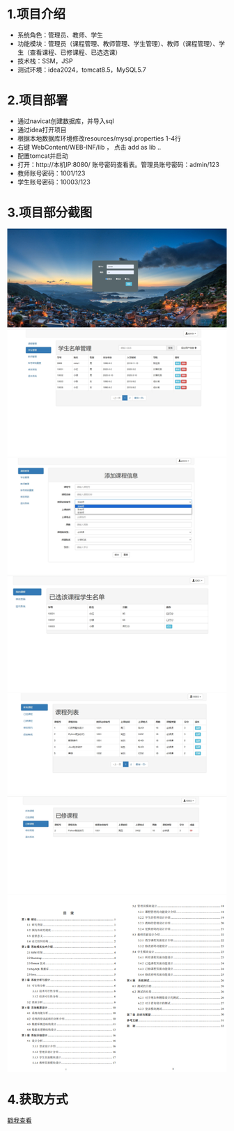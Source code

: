 # 1.项目介绍
- 系统角色：管理员、教师、学生
- 功能模块：管理员（课程管理、教师管理、学生管理）、教师（课程管理）、学生（查看课程、已修课程、已选选课）
- 技术栈：SSM，JSP
- 测试环境：idea2024，tomcat8.5，MySQL5.7
# 2.项目部署
- 通过navicat创建数据库，并导入sql
- 通过idea打开项目
- 根据本地数据库环境修改resources/mysql.properties  1-4行
- 右键 WebContent/WEB-INF/lib ， 点击  add as lib ..
- 配置tomcat并启动
- 打开：http://本机IP:8080/  账号密码查看表。管理员账号密码：admin/123
- 教师账号密码：1001/123
- 学生账号密码：10003/123
# 3.项目部分截图
![输入图片说明](1.png)
![输入图片说明](2.png)
![输入图片说明](3.png)
![输入图片说明](4.png)
![输入图片说明](5.png)
![输入图片说明](6.png)
![输入图片说明](7.png)
# 4.获取方式
[戳我查看](https://gitee.com/aven999/mall)